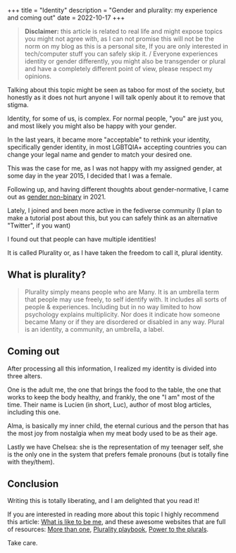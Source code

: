 +++
title = "Identity"
description = "Gender and plurality: my experience and coming out"
date = 2022-10-17
+++

> **Disclaimer:** this article is related to real life and might expose topics you might not agree with, as I can not promise this will not be the norm on my blog as this is a personal site, If you are only interested in tech/computer stuff you can safely skip it. / Everyone experiences identity or gender differently, you might also be transgender or plural and have a completely different point of view, please respect my opinions.

Talking about this topic might be seen as taboo for most of the society, but honestly as it does not hurt anyone I will talk openly about it to remove that stigma.

Identity, for some of us, is complex. For normal people, "you" are just you, and most likely you might also be happy with your gender.

In the last years, it became more "acceptable" to rethink your identity, specifically gender identity, in most LGBTQIA+ accepting countries you can change your legal name and gender to match your desired one.

This was the case for me, as I was not happy with my assigned gender, at some day in the year 2015, I decided that I was a female.

Following up, and having different thoughts about gender-normative, I came out as [gender non-binary](https://en.wikipedia.org/wiki/Non-binary_gender) in 2021.

Lately, I joined and been more active in the fediverse community (I plan to make a tutorial post about this, but you can safely think as an alternative "Twitter", if you want)

I found out that people can have multiple identities!

It is called Plurality or, as I have taken the freedom to call it, plural identity.

## What is plurality?

> Plurality simply means people who are Many.
> It is an umbrella term that people may use freely, to self identify with.
> It includes all sorts of people & experiences.
> Including but in no way limited to how psychology explains multiplicity.
> Nor does it indicate how someone became Many or if they are disordered or disabled in any way.
> Plural is an identity, a community, an umbrella, a label.

## Coming out 

After processing all this information, I realized my identity is divided into three alters.

One is the adult me, the one that brings the food to the table, the one that works to keep the body healthy, and frankly, the one "I am" most of the time.
Their name is Lucien (in short, Luc), author of most blog articles, including this one.

Alma, is basically my inner child, the eternal curious and the person that has the most joy from nostalgia when my meat body used to be as their age.

Lastly we have Chelsea: she is the representation of my teenager self, she is the only one in the system that prefers female pronouns (but is totally fine with they/them).

## Conclusion

Writing this is totally liberating, and I am delighted that you read it!

If you are interested in reading more about this topic I highly recommend this article: [What is like to be me](https://xeiaso.net/blog/what-its-like-to-be-me-2018-06-14), and these awesome websites that are full of resources: [More than one](https://morethanone.info), [Plurality playbook](https://www.pluralpride.com/playbook), [Power to the plurals](https://powertotheplurals.com/).

Take care.

